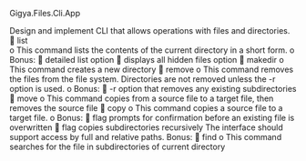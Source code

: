 Gigya.Files.Cli.App

Design and implement CLI that allows operations with files and directories. 
	list	
o	This command lists the contents of the current directory in a short form.
o	Bonus: 
	detailed list option
	displays all hidden files option
	makedir
o	This command creates a new directory
	remove
o	This command removes the files from the file system. Directories are not removed unless the -r option is used.
o	Bonus:
	-r option that removes any existing subdirectories
	move
o	This command copies from a source file to a target file, then removes the source file
	copy
o	This command copies a source file to a target file. 
o	Bonus:
	flag prompts for confirmation before an existing file is overwritten
	flag copies subdirectories recursively
The interface should support access by full and relative paths. 
Bonus:
	find
o	This command searches for the file in subdirectories of current directory 
